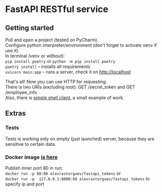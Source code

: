 # FastAPI RESTful service
## Getting started
Pull and open a project (tested on PyCharm).  
Configure python interpreter/environment (don't forget to activate venv if use it).  
In terminal (venv or without):  
`pip install poetry` or `python -m pip install poetry`  
`poetry install`   – installs all requirements  
`uvicorn main:app` – runs a server, check it on <http://localhost>  

That's all! Now you can use HTTP for requesting.  
There is two URIs (excluding root): GET /secret_token and GET /employee_info  
Also, there is [simple shell client](test_user_client.py), a small example of work.

## Extras
### Tests
Tests is working only on empty (just launched) server, because they are sensitive to certain data.
### Docker image [is here](https://hub.docker.com/repository/docker/alexrastorguev/fastapi_tokens)  
Publish inner port 80 in run:  
`docker run -p 80:80 alexrastorguev/fastapi_tokens` or  
`docker run -p  127.0.0.1:8000:80 alexrastorguev/fastapi_tokens` to specify ip and port
